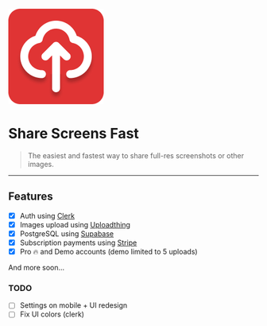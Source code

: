 ![logo](https://github.com/daniolsk/ShareScreensFast/blob/main/public/logo.png?raw=true)

# Share Screens Fast

> The easiest and fastest way to share full-res screenshots or other images.

---

## Features

- [x] Auth using [Clerk](https://clerk.com/)
- [x] Images upload using [Uploadthing](https://uploadthing.com/)
- [x] PostgreSQL using [Supabase](https://supabase.com/)
- [x] Subscription payments using [Stripe](https://stripe.com/en-pl)
- [x] Pro 🔥 and Demo accounts (demo limited to 5 uploads)

And more soon...

### TODO

- [ ] Settings on mobile + UI redesign
- [ ] Fix UI colors (clerk)
